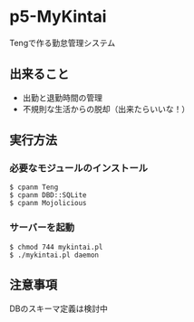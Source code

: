 p5-MyKintai
===========

Tengで作る勤怠管理システム

## 出来ること

* 出勤と退勤時間の管理
* 不規則な生活からの脱却（出来たらいいな！）

## 実行方法
### 必要なモジュールのインストール

	$ cpanm Teng
	$ cpanm DBD::SQLite
	$ cpanm Mojolicious

### サーバーを起動

	$ chmod 744 mykintai.pl
	$ ./mykintai.pl daemon

## 注意事項

DBのスキーマ定義は検討中